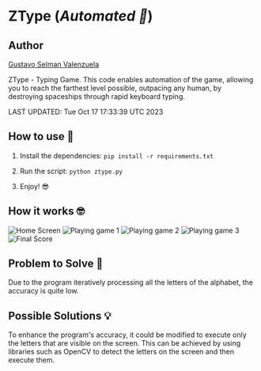 # ZType (_Automated 🤖_)

## Author

[Gustavo Selman Valenzuela](https://github.com/gustavoselman)

ZType - Typing Game. This code enables automation of the game, allowing you to reach the farthest level possible, outpacing any human, by destroying spaceships through rapid keyboard typing.

LAST UPDATED: Tue Oct 17 17:33:39 UTC 2023

## How to use 🤔

1. Install the dependencies: `pip install -r requirements.txt`

2. Run the script: `python ztype.py`

3. Enjoy! 😎

## How it works 🤓

<!-- inset image in assets -->

![Home Screen](assets/home_screen.png)
![Playing game 1](assets/playing_game_1.png)
![Playing game 2](assets/playing_game_2.png)
![Playing game 3](assets/playing_game_3.png)
![Final Score](assets/final_score.png)

## Problem to Solve :exploding_head:

Due to the program iteratively processing all the letters of the alphabet, the accuracy is quite low.

## Possible Solutions :bulb:

To enhance the program's accuracy, it could be modified to execute only the letters that are visible on the screen. This can be achieved by using libraries such as OpenCV to detect the letters on the screen and then execute them.
